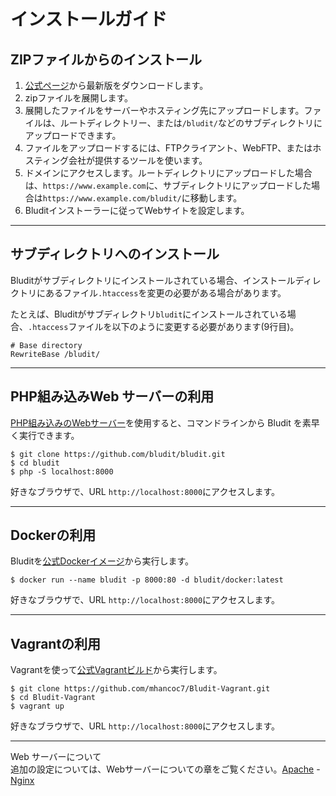 # インストールガイド
<!-- position: 3 -->

<h2 id="installation-from-zip-file">ZIPファイルからのインストール</h2>

1. [公式ページ](https://www.bludit.com)から最新版をダウンロードします。
2. zipファイルを展開します。
3. 展開したファイルをサーバーやホスティング先にアップロードします。ファイルは、ルートディレクトリー、または`/bludit/`などのサブディレクトリにアップロードできます。
4. ファイルをアップロードするには、FTPクライアント、WebFTP、またはホスティング会社が提供するツールを使います。
4. ドメインにアクセスします。ルートディレクトリにアップロードした場合は、`https://www.example.com`に、サブディレクトリにアップロードした場合は`https://www.example.com/bludit/`に移動します。
5. Bluditインストーラーに従ってWebサイトを設定します。

---

<h2 id="subdirectory">サブディレクトリへのインストール</h2>

Bluditがサブディレクトリにインストールされている場合、インストールディレクトリにあるファイル`.htaccess`を変更の必要がある場合があります。

たとえば、Bluditがサブディレクトリ`bludit`にインストールされている場合、`.htaccess`ファイルを以下のように変更する必要があります(9行目)。

```
# Base directory
RewriteBase /bludit/
```

---

<h2 id="php-built-in-web-server">PHP組み込みWeb サーバーの利用</h2>

 [PHP組み込みのWebサーバー](https://www.php.net/manual/en/features.commandline.webserver.php)を使用すると、コマンドラインから Bludit を素早く実行できます。

```
$ git clone https://github.com/bludit/bludit.git
$ cd bludit
$ php -S localhost:8000
```

好きなブラウザで、URL `http://localhost:8000`にアクセスします。

---

<h2 id="docker">Dockerの利用</h2>

Bluditを[公式Dockerイメージ](https://hub.docker.com/r/bludit/docker/)から実行します。

```
$ docker run --name bludit -p 8000:80 -d bludit/docker:latest
```

好きなブラウザで、URL `http://localhost:8000`にアクセスします。

---

<h2 id="vagrant">Vagrantの利用</h2>

Vagrantを使って[公式Vagrantビルド](https://pilab.dev/bludit-vagrant)から実行します。

```
$ git clone https://github.com/mhancoc7/Bludit-Vagrant.git
$ cd Bludit-Vagrant
$ vagrant up
```

好きなブラウザで、URL `http://localhost:8000`にアクセスします。


---

<div class="note">
<div class="title">Web サーバーについて</div>
追加の設定については、Webサーバーについての章をご覧ください。<a href="https://docs.bludit.com/en/webservers/apache">Apache</a> - <a href="https://docs.bludit.com/en/webservers/nginx">Nginx</a>
</div>
